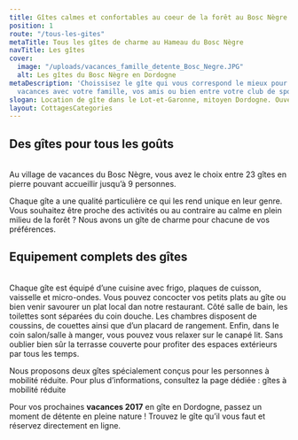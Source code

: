 ```yaml
---
title: Gîtes calmes et confortables au coeur de la forêt au Bosc Nègre
position: 1
route: "/tous-les-gites"
metaTitle: Tous les gîtes de charme au Hameau du Bosc Nègre
navTitle: Les gîtes
cover:
  image: "/uploads/vacances_famille_detente_Bosc_Negre.JPG"
  alt: Les gîtes du Bosc Nègre en Dordogne
metaDescription: 'Choissisez le gîte qui vous correspond le mieux pour vous prochaines
  vacances avec votre famille, vos amis ou bien entre votre club de sport. '
slogan: Location de gîte dans le Lot-et-Garonne, mitoyen Dordogne. Ouvert toute l'année
layout: CottagesCategories
---
```


## Des gîtes pour tous les goûts

\
Au village de vacances du Bosc Nègre, vous avez le choix entre 23 gîtes en pierre pouvant accueillir jusqu’à 9 personnes.

Chaque gîte a une qualité particulière ce qui les rend unique en leur genre. Vous souhaitez être proche des activités ou au contraire au calme en plein milieu de la forêt ? Nous avons un gîte de charme pour chacune de vos préférences.

## Equipement complets des gîtes

\
Chaque gîte est équipé d’une cuisine avec frigo, plaques de cuisson, vaisselle et micro-ondes. Vous pouvez concocter vos petits plats au gîte ou bien venir savourer un plat local dan notre restaurant. Côté salle de bain, les toilettes sont séparées du coin douche. Les chambres disposent de coussins, de couettes ainsi que d’un placard de rangement. Enfin, dans le coin salon/salle à manger, vous pouvez vous relaxer sur le canapé lit. Sans oublier bien sûr la terrasse couverte pour profiter des espaces extérieurs par tous les temps.

Nous proposons deux gîtes spécialement conçus pour les personnes à mobilité réduite. Pour plus d’informations, consultez la page dédiée : gîtes à mobilité réduite

Pour vos prochaines **vacances 2017** en gîte en Dordogne, passez un moment de détente en pleine nature ! Trouvez le gîte qu’il vous faut et réservez directement en ligne.
